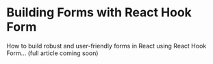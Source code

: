# Building Forms with React Hook Form

How to build robust and user-friendly forms in React using React Hook Form... (full article coming soon) 